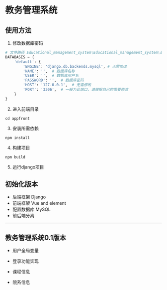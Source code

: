 # 教务管理系统

## 使用方法

1. 修改数据库密码

```python
# 文件路径 Educational_management_system\Educational_management_system\settings.py
DATABASES = {
    'default': {
        'ENGINE': 'django.db.backends.mysql', # 无需修改
        'NAME': '',  # 数据库名称
        'USER': '',  # 数据库用户名
        'PASSWORD': '',  # 数据库密码
        'HOST': '127.0.0.1',  # 无需修改
        'PORT': '3306',  # 一般为此端口，请根据自己的需要修改
    }
}
```

2. 进入前端目录 

```
cd appfront
```

3. 安装所需依赖

```
npm install
```
4. 构建项目

```
npm build
```
5. 运行django项目

## 初始化版本
+ 后端框架 Django
+ 前端框架 Vue and element
+ 配置数据库 MySQL
+ 前后端分离

---

## 教务管理系统0.1版本

+ 用户全局变量

+ 登录功能实现

+ 课程信息

+ 院系信息

  